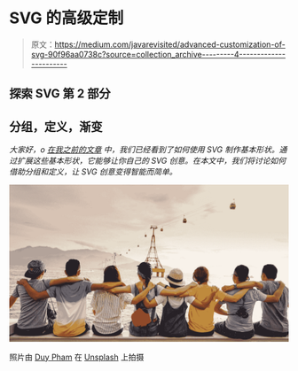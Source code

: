 # SVG 的高级定制

> 原文：<https://medium.com/javarevisited/advanced-customization-of-svg-90f96aa0738c?source=collection_archive---------4----------------------->

## 探索 SVG 第 2 部分

## 分组，定义，渐变

*大家好，o* [*在我之前的文章*](/javarevisited/all-you-need-to-know-about-svg-shapes-14bf53952e49) *中，我们已经看到了如何使用 SVG 制作基本形状。通过扩展这些基本形状，它能够让你自己的 SVG 创意。在本文中，我们将讨论如何借助分组和定义，让 SVG 创意变得智能而简单。*

![](img/059fc25e5359c645eadc3164ccf5ca80.png)

照片由 [Duy Pham](https://unsplash.com/@miinyuii?utm_source=medium&utm_medium=referral) 在 [Unsplash](https://unsplash.com?utm_source=medium&utm_medium=referral) 上拍摄